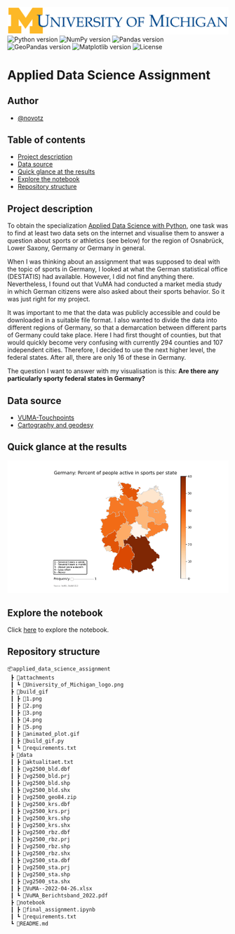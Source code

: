 ![Banner](attachments/University_of_Michigan_logo.png)
![Python version](https://img.shields.io/badge/Python-3.9-blue)
![NumPy version](https://img.shields.io/badge/NumPy-1.24-blue)
![Pandas version](https://img.shields.io/badge/Pandas-1.5-blue)
![GeoPandas version](https://img.shields.io/badge/GeoPandas-0.12-blue)
![Matplotlib version](https://img.shields.io/badge/Matplotlib-3.6-blue)
![License](https://img.shields.io/badge/License-MIT-blue)

# Applied Data Science Assignment
## Author
- [@novotz](https://github.com/novotz)

## Table of contents
- [Project description](#1)
- [Data source](#2)
- [Quick glance at the results](#3)
- [Explore the notebook](#4)
- [Repository structure](#5)

<a id='1'></a>
## Project description
To obtain the specialization [Applied Data Science with Python](https://www.coursera.org/specializations/data-science-python), one task was to 
find at least two data sets on the internet and visualise them to answer a 
question about sports or athletics (see below) for the region of Osnabrück, 
Lower Saxony, Germany or Germany in general.

When I was thinking about an assignment that was supposed to deal with the topic 
of sports in Germany, I looked at what the German statistical office (DESTATIS) 
had available. However, I did not find anything there. Nevertheless, I found out 
that VuMA had conducted a market media study in which German citizens were also 
asked about their sports behavior. So it was just right for my project.

It was important to me that the data was publicly accessible and could be 
downloaded in a suitable file format. I also wanted to divide the data into 
different regions of Germany, so that a demarcation between different parts 
of Germany could take place. Here I had first thought of counties, but that 
would quickly become very confusing with currently 294 counties and 107 
independent cities. Therefore, I decided to use the next higher level, the 
federal states. After all, there are only 16 of these in Germany.

The question I want to answer with my visualisation is this: **Are there any 
particularly sporty federal states in Germany?**

<a id='2'></a>
## Data source
- [VUMA-Touchpoints](https://touchpoints.vuma.de/)
- [Cartography and geodesy](https://gdz.bkg.bund.de/index.php/default/verwaltungsgebiete-1-2-500-000-stand-01-01-vg2500.html)

<a id='3'></a>
## Quick glance at the results
![Result](build_gif/animated_plot.gif)

<a id='4'></a>
## Explore the notebook
Click [here](notebook/final_assignment.ipynb) to explore the notebook.

<a id='5'></a>
## Repository structure
```
📦applied_data_science_assignment
 ┣ 📂attachments
 ┃ ┗ 📜University_of_Michigan_logo.png
 ┣ 📂build_gif
 ┃ ┣ 📜1.png
 ┃ ┣ 📜2.png
 ┃ ┣ 📜3.png
 ┃ ┣ 📜4.png
 ┃ ┣ 📜5.png
 ┃ ┣ 📜animated_plot.gif
 ┃ ┣ 📜build_gif.py
 ┃ ┗ 📜requirements.txt
 ┣ 📂data
 ┃ ┣ 📜aktualitaet.txt
 ┃ ┣ 📜vg2500_bld.dbf
 ┃ ┣ 📜vg2500_bld.prj
 ┃ ┣ 📜vg2500_bld.shp
 ┃ ┣ 📜vg2500_bld.shx
 ┃ ┣ 📜vg2500_geo84.zip
 ┃ ┣ 📜vg2500_krs.dbf
 ┃ ┣ 📜vg2500_krs.prj
 ┃ ┣ 📜vg2500_krs.shp
 ┃ ┣ 📜vg2500_krs.shx
 ┃ ┣ 📜vg2500_rbz.dbf
 ┃ ┣ 📜vg2500_rbz.prj
 ┃ ┣ 📜vg2500_rbz.shp
 ┃ ┣ 📜vg2500_rbz.shx
 ┃ ┣ 📜vg2500_sta.dbf
 ┃ ┣ 📜vg2500_sta.prj
 ┃ ┣ 📜vg2500_sta.shp
 ┃ ┣ 📜vg2500_sta.shx
 ┃ ┣ 📜VuMA--2022-04-26.xlsx
 ┃ ┗ 📜VuMA_Berichtsband_2022.pdf
 ┣ 📂notebook
 ┃ ┣ 📜final_assignment.ipynb
 ┃ ┗ 📜requirements.txt
 ┗ 📜README.md
```
